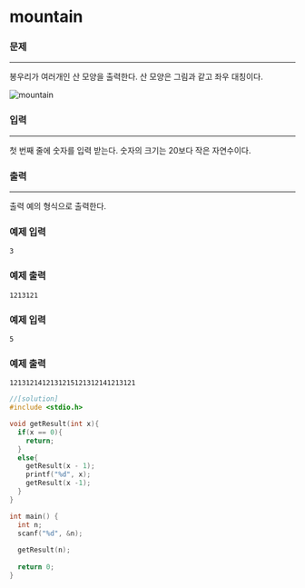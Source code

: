 # mountain

### 문제

------

봉우리가 여러개인 산 모양을 출력한다. 산 모양은 그림과 같고 좌우 대칭이다.

![mountain](http://cfile3.uf.tistory.com/image/210B1037586DA2B30D0903)

 

### 입력

------

첫 번째 줄에 숫자를 입력 받는다. 숫자의 크기는 20보다 작은 자연수이다.

 

### 출력

------

출력 예의 형식으로 출력한다.

 

### 예제 입력

```
3
```

### 예제 출력

```
1213121
```

 

### 예제 입력

```
5
```

### 예제 출력

```
1213121412131215121312141213121
```

```c++
//[solution]
#include <stdio.h>

void getResult(int x){
  if(x == 0){
    return;
  }
  else{
    getResult(x - 1);
    printf("%d", x);
    getResult(x -1);
  }
}

int main() {
  int n;
  scanf("%d", &n);
  
  getResult(n);
  
  return 0;
}
```

